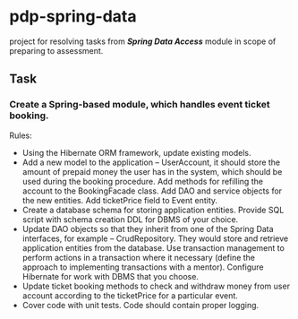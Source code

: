 # pdp-spring-data

project for resolving tasks from _**Spring Data Access**_ module in scope of preparing to assessment.

## Task
### Create a Spring-based module, which handles event ticket booking. 

Rules:
- Using the Hibernate ORM framework, update existing models.
- Add a new model to the application – UserAccount, it should store the amount of prepaid money the user has in the system, which should be used during the booking procedure. Add methods for refilling the account to the BookingFacade class. Add DAO and service objects for the new entities. Add ticketPrice field to Event entity.
- Create a database schema for storing application entities. Provide SQL script with schema creation DDL for DBMS of your choice.
- Update DAO objects so that they inherit from one of the Spring Data interfaces, for example – CrudRepository. They would store and retrieve application entities from the database. Use transaction management to perform actions in a transaction where it necessary (define the approach to implementing transactions with a mentor). Configure Hibernate for work with DBMS that you choose.
- Update ticket booking methods to check and withdraw money from user account according to the ticketPrice for a particular event.
- Cover code with unit tests. Code should contain proper logging.
